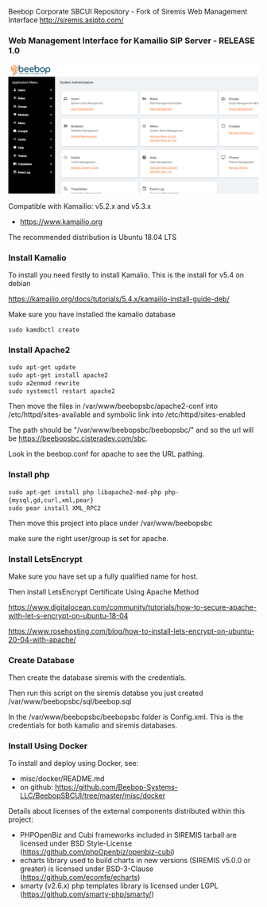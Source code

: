 Beebop Corporate SBCUI Repository - Fork of Siremis Web Management Interface 
http://siremis.asipto.com/

### Web Management Interface for Kamailio SIP Server - RELEASE 1.0 

![Alt text](beebopsbc/beebopsbc/images/screenshot_large_600.PNG?raw=true "Screenshot")

Compatible with Kamailio: v5.2.x and v5.3.x

  * https://www.kamailio.org
  
 The recommended distribution is Ubuntu 18.04 LTS 
 
### Install Kamalio

To install you need firstly to install Kamalio. This is the install for v5.4 on debian

https://kamailio.org/docs/tutorials/5.4.x/kamailio-install-guide-deb/

Make sure you have installed the kamalio database

```
sudo kamdbctl create
```

### Install Apache2

```
sudo apt-get update
sudo apt-get install apache2
sudo a2enmod rewrite
sudo systemctl restart apache2
```

Then move the files in /var/www/beebopsbc/apache2-conf
into /etc/httpd/sites-available and symbolic link into /etc/httpd/sites-enabled

The path should be "/var/www/beebopsbc/beebopsbc/" and so the url will be https://beebopsbc.cisteradev.com/sbc.

Look in the beebop.conf for apache to see the URL pathing.

### Install php
```
sudo apt-get install php libapache2-mod-php php-{mysql,gd,curl,xml,pear}
sudo pear install XML_RPC2
```

Then move this project into place under /var/www/beebopsbc 

make sure the right user/group is set for apache.

### Install LetsEncrypt 

Make sure you have set up a fully qualified name for host. 

Then install LetsEncrypt Certificate Using Apache Method 

https://www.digitalocean.com/community/tutorials/how-to-secure-apache-with-let-s-encrypt-on-ubuntu-18-04

https://www.rosehosting.com/blog/how-to-install-lets-encrypt-on-ubuntu-20-04-with-apache/

### Create Database

Then create the database siremis with the credentials. 

Then run this script on the siremis databse you just created /var/www/beebopsbc/sql/beebop.sql

In the /var/www/beebopsbc/beebopsbc folder is Config.xml. 
This is the credentials for both kamalio and siremis databases.

### Install Using Docker

To install and deploy using Docker, see:

  * misc/docker/README.md
  * on github: https://github.com/Beebop-Systems-LLC/BeebopSBCUI/tree/master/misc/docker

Details about licenses of the external components distributed within this project:

  * PHPOpenBiz and Cubi frameworks included in SIREMIS tarball are licensed under BSD Style-License (https://github.com/phpOpenbiz/openbiz-cubi)
  * echarts library used to build charts in new versions (SIREMIS v5.0.0 or greater) is licensed under BSD-3-Clause (https://github.com/ecomfe/echarts)
  * smarty (v2.6.x) php templates library is licensed under LGPL (https://github.com/smarty-php/smarty/)
